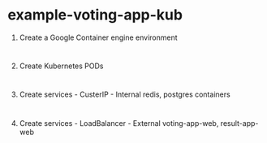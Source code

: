 # example-voting-app-kub

1. Create a Google Container engine environment

#
2. Create Kubernetes PODs

#
3. Create services - CusterIP - Internal
redis, postgres containers
#
4. Create services - LoadBalancer - External
voting-app-web, result-app-web